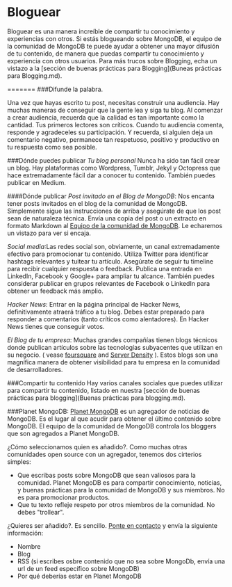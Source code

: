Bloguear
========

Bloguear es una manera increíble de compartir tu conocimiento y experiencias con otros. Si estás blogueando sobre MongoDB, el equipo de la comunidad de MongoDB te puede ayudar a obtener una mayor difusión de tu contenido, de manera que puedas compartir tu conocimiento y experiencia con otros usuarios. Para más trucos sobre Blogging, echa un vistazo a la [sección de buenas prácticas para Blogging](Buneas prácticas para Blogging.md).

=======
###Difunde la palabra.

Una vez que hayas escrito tu post, necesitas construir una audiencia. Hay muchas maneras de conseguir que la gente lea y siga tu blog. Al comenzar a crear audiencia, recuerda que la calidad es tan importante como la cantidad. Tus primeros lectores son críticos. Cuando tu audiencia comenta, responde y agradeceles su participación. Y recuerda, si alguien deja un comentario negativo, permanece tan respetuoso, positivo y productivo en tu respuesta como sea posible.


###Dónde puedes publicar
_Tu blog personal_ Nunca ha sido tan fácil crear un blog. Hay plataformas como Wordpress, Tumblr, Jekyl y Octopress que hace extremadamente fácil dar a conocer tu contenido. También puedes publicar en Medium.

####Dónde publicar
_Post invitado en el Blog de MongoDB_: Nos encanta tener posts invitados en el blog de la comunidad de MongoDB. Simplemente sigue las instrucciones de arriba y asegúrate de que los post sean de naturaleza técnica. Envía una copia del post o un extracto en formato Markdown al [Equipo de la comunidad de MongoDB](mailto:meetups@mongodb.com). Le echaremos un vistazo para ver si encaja.

_Social media_:Las redes social son, obviamente, un canal extremadamente efectivo para promocionar tu contenido. Utiliza Twitter para identificar hashtags relevantes y tuitear tu artículo. Asegúrate de seguir tu timeline para recibir cualquier respuesta o feedback. Publica una entrada en LinkedIn, Facebook y Google+ para ampliar tu alcance. También puedes considerar publicar en grupos relevantes de Facebook o LinkedIn para obtener un feedback más amplio. 

_Hacker News_: Entrar en la página principal de Hacker News, definitivamente atraerá tráfico a tu blog. Debes estar preparado para responder a comentarios (tanto críticos como alentadores). En Hacker News tienes que conseguir votos.

_El Blog de tu empresa_: Muchas grandes compañías tienen blogs técnicos donde publican artículos sobre las tecnologías subyacentes que utilizan en su negocio. ( vease [foursquare](http://engineering.foursquare.com/) and [Server Density](https://blog.serverdensity.com/) ). Estos blogs son una magnífica manera de obtener visibilidad para tu empresa en la comunidad de desarrolladores.

###Compartir tu contenido
Hay varios canales sociales que puedes utilizar para compartir tu contenido, listado en nuestra [sección de buenas prácticas para blogging](Buenas prácticas para blogging.md).

###Planet MongoDB: 
[Planet MongoDB](http://planet.mongodb.org/) es un agregador de noticias de MongoDB. Es el lugar al que acudir para obtener el último contenido sobre MongoDB. El equipo de la comunidad de MongoDB controla los bloggers que son agregados a Planet MongoDB.

¿Cómo seleccionamos quien es añadido?. Como muchas otras comunidades open source con un agregador, tenemos dos cirterios simples:

* Que escribas posts sobre MongoDB que sean valiosos para la comunidad. Planet MongoDB es para compartir conocimiento, noticias, y buenas prácticas para la comunidad de MongoDB y sus miembros. No es para promocionar productos.
* Que tu texto refleje respeto por otros miembros de la comunidad. No debes "trollear".

¿Quieres ser añadido?. Es sencillo. [Ponte en contacto](mailto:meetups@mongodb.com) y envía la siguiente información: 
* Nombre
* Blog 
* RSS (si escribes osbre contenido que no sea sobre MongoDb, envía una url de un feed específico sobre MongoDB)
* Por qué deberías estar en Planet MongoDB
